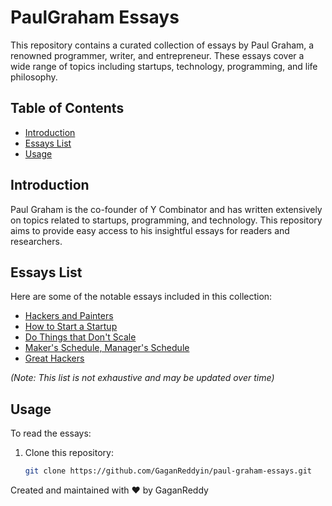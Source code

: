 # PaulGraham Essays

This repository contains a curated collection of essays by Paul Graham, a renowned programmer, writer, and entrepreneur. These essays cover a wide range of topics including startups, technology, programming, and life philosophy.

## Table of Contents
- [Introduction](#introduction)
- [Essays List](#essays-list)
- [Usage](#usage)

## Introduction
Paul Graham is the co-founder of Y Combinator and has written extensively on topics related to startups, programming, and technology. This repository aims to provide easy access to his insightful essays for readers and researchers.

## Essays List
Here are some of the notable essays included in this collection:

- [Hackers and Painters](https://paulgraham.com/hackpaint.html)
- [How to Start a Startup](https://paulgraham.com/start.html)
- [Do Things that Don't Scale](https://paulgraham.com/ds.html)
- [Maker's Schedule, Manager's Schedule](https://paulgraham.com/makersschedule.html)
- [Great Hackers](https://paulgraham.com/gh.html)

*(Note: This list is not exhaustive and may be updated over time)*

## Usage
To read the essays:

1. Clone this repository:
   ```bash
   git clone https://github.com/GaganReddyin/paul-graham-essays.git


Created and maintained with ❤️ by GaganReddy
